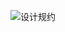 ![设计规约](https://cdn.jsdelivr.net/gh/cjing9017/Files@main/img/%E8%AE%BE%E8%AE%A1%E8%A7%84%E7%BA%A6.svg)